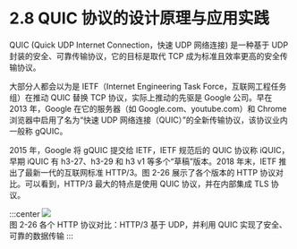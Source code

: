# 2.8 QUIC 协议的设计原理与应用实践

QUIC (Quick UDP Internet Connection，快速 UDP 网络连接) 是一种基于 UDP 封装的安全、可靠传输协议，它的目标是取代 TCP 成为标准且效率更高的安全传输协议。

大部分人都会以为是 IETF（Internet Engineering Task Force，互联网工程任务组）在推动 QUIC 替换 TCP 协议，实际上推动的先驱是 Google 公司。早在 2013 年，Google 在它的服务器（如 Google.com、youtube.com）和 Chrome 浏览器中启用了名为“快速 UDP 网络连接（QUIC）”的全新传输协议，该协议业内一般称 gQUIC。

2015 年，Google 将 gQUIC 提交给 IETF，IETF 规范后的 QUIC 协议称 iQUIC，早期 iQUIC 有 h3-27、h3-29 和 h3 v1 等多个“草稿”版本。2018 年末，IETF 推出了最新一代的互联网标准 HTTP/3。图 2-26 展示了各个版本的 HTTP 协议对比。可以看到，HTTP/3 最大的特点是使用 QUIC 协议，并在内部集成 TLS 协议。

:::center
  ![](../assets/http-quic.png)<br/>
 图 2-26 各个 HTTP 协议对比：HTTP/3 基于 UDP，并利用 QUIC 实现了安全、可靠的数据传输
:::